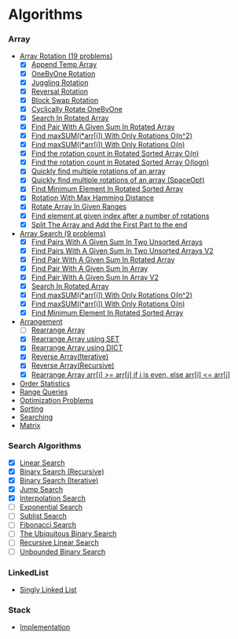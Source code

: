 Algorithms
=================
### Array
* [Array Rotation (19 problems)](Rotation)
    - [x] [Append Temp Array](Rotation/AppendTempArray.py)
    - [x] [OneByOne Rotation](Rotation/OneByOne.py)
    - [x] [Juggling Rotation](Rotation/Juggling.py)
    - [x] [Reversal Rotation](Rotation/Reversal.py)
    - [x] [Block Swap Rotation](Rotation/BlockSwap.py)
    - [x] [Cyclically Rotate OneByOne](Rotation/Cyclically.py)
    - [x] [Search In Rotated Array](Rotation/SearchInRotated.py)
    - [x] [Find Pair With A Given Sum In Rotated Array](Rotation/PairWithGivenSumRotatedArr.py)
    - [x] [Find maxSUM(i*arr[i]) With Only Rotations O(n^2)](Rotation/MaxSumRotation.py)
    - [x] [Find maxSUM(i*arr[i]) With Only Rotations O(n)](Rotation/MaxSumRotationV2.py)
    - [x] [Find the rotation count in Rotated Sorted Array O(n)](Rotation/RotationCount.py)
    - [x] [Find the rotation count in Rotated Sorted Array O(logn)](Rotation/RotationCountV2.py)
    - [x] [Quickly find multiple rotations of an array](Rotation/MultipleRotations.py)
    - [x] [Quickly find multiple rotations of an array (SpaceOpt)](Rotation/MultipleRotationsV2.py)
    - [x] [Find Minimum Element In Rotated Sorted Array](Rotation/FindMinInRotatedSortedArr.py)
    - [x] [Rotation With Max Hamming Distance](Rotation/MaxHammingDistance.py)
    - [x] [Rotate Array In Given Ranges](Rotation/RotateInGivenRanges.py)
    - [x] [Find element at given index after a number of rotations](Rotation/FindAfterNRotations.py)
    - [x] [Split The Array and Add the First Part to the end](Rotation/SplitAndAppend.py)
* [Array Search (9 problems)](Search)
    - [x] [Find Pairs With A Given Sum In Two Unsorted Arrays](Search/PairsTwoUnsortedArraysV1.py)
    - [x] [Find Pairs With A Given Sum In Two Unsorted Arrays V2](Search/PairsTwoUnsortedArraysV2.py)
    - [x] [Find Pair With A Given Sum In Rotated Array](Rotation/PairWithGivenSumRotatedArr.py)
    - [x] [Find Pair With A Given Sum In Array](Search/PairWithSumV1.py)
    - [x] [Find Pair With A Given Sum In Array V2](Search/PairWithSumV2.py)
    - [x] [Search In Rotated Array](Rotation/SearchInRotated.py)
    - [x] [Find maxSUM(i*arr[i]) With Only Rotations O(n^2)](Rotation/MaxSumRotation.py)
    - [x] [Find maxSUM(i*arr[i]) With Only Rotations O(n)](Rotation/MaxSumRotationV2.py)
    - [x] [Find Minimum Element In Rotated Sorted Array](Rotation/FindMinInRotatedSortedArr.py)
* [Arrangement](Arrangement)
    - [ ] [Rearrange Array]()
    - [x] [Rearrange Array using SET](Arrangement/RearrangeV2.py)
    - [x] [Rearrange Array using DICT](Arrangement/RearrangeV3.py)
    - [x] [Reverse Array(Iterative)](Arrangement/ReverseArrOrString(Iterative).py)
    - [x] [Reverse Array(Recursive)](Arrangement/ReverseArrOrString(Recursive).py)
    - [x] [Rearrange Array arr[i] >= arr[j] if i is even, else arr[i] <= arr[j]](Arrangement/RearrangeEvenOdd.py)
* [Order Statistics]()
* [Range Queries]()
* [Optimization Problems]()
* [Sorting]()
* [Searching]()
* [Matrix]()
### Search Algorithms
- [x] [Linear Search](Searching/LinearSearch.py)
- [x] [Binary Search (Recursive)](Searching/BinarySearchRecursive.py)
- [x] [Binary Search (Iterative)](Searching/BinarySearchIterative.py)
- [x] [Jump Search](Searching/JumpSearch.py)
- [x] [Interpolation Search]()
- [ ] [Exponential Search]()
- [ ] [Sublist Search]()
- [ ] [Fibonacci Search]()
- [ ] [The Ubiquitous Binary Search]()
- [ ] [Recursive Linear Search]()
- [ ] [Unbounded Binary Search]()
### LinkedList
* [Singly Linked List]()
### Stack
* [Implementation]()
